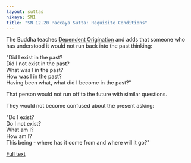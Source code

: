 ```yaml
---
layout: suttas
nikaya: SN1
title: "SN 12.20 Paccaya Sutta: Requisite Conditions"
---
```


The Buddha teaches [Dependent Origination](/pages/suttas/sn/165-ps.html) and adds that someone who has understood it would not run back into the past thinking:  

"Did I exist in the past?  
Did I not exist in the past?  
What was I in the past?  
How was I in the past?  
Having been what, what did I become in the past?"  

That person would not run off to the future with similar questions.  

They would not become confused about the present asking:  

"Do I exist?  
Do I not exist?  
What am I?  
How am I?  
This being - where has it come from and where will it go?"

[Full text](https://www.dhammatalks.org/suttas/SN/SN12_20.html)
